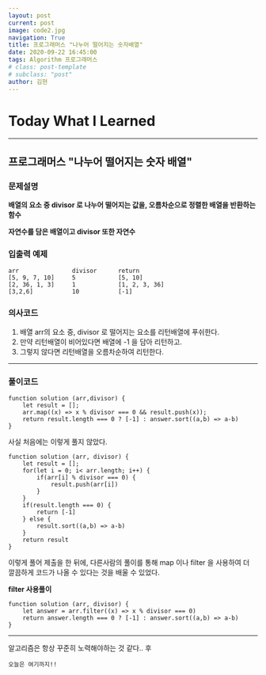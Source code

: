 ```yaml
---
layout: post
current: post
image: code2.jpg
navigation: True
title: 프로그래머스 "나누어 떨어지는 숫자배열"
date: 2020-09-22 16:45:00
tags: Algorithm 프로그래머스
# class: post-template
# subclass: "post"
author: 김현
---
```


# Today What I Learned

<hr>

## 프로그래머스 "나누어 떨어지는 숫자 배열"

### 문제설명

**배열의 요소 중 divisor 로 나누어 떨어지는 값을, 오름차순으로 정렬한 배열을 반환하는 함수**

**자연수를 담은 배열이고 divisor 또한 자연수**

### 입출력 예제

```
arr	              divisor      return
[5, 9, 7, 10]     5	           [5, 10]
[2, 36, 1, 3]	  1	           [1, 2, 3, 36]
[3,2,6]	          10	       [-1]
```

### 의사코드

1. 배열 arr의 요소 중, divisor 로 떨어지는 요소를 리턴배열에 푸쉬한다.
2. 만약 리턴배열이 비어있다면 배열에 -1 을 담아 리턴하고.
3. 그렇지 않다면 리턴배열을 오름차순하여 리턴한다.

<hr>

### 풀이코드

```
function solution (arr,divisor) {
    let result = [];
    arr.map((x) => x % divisor === 0 && result.push(x));
    return result.length === 0 ? [-1] : answer.sort((a,b) => a-b)
}
```

사실 처음에는 이렇게 풀지 않았다.

```
function solution (arr, divisor) {
    let result = [];
    for(let i = 0; i< arr.length; i++) {
        if(arr[i] % divisor === 0) {
            result.push(arr[i])
        }
    }
    if(result.length === 0) {
        return [-1]
    } else {
        result.sort((a,b) => a-b)
    }
    return result
}
```

이렇게 풀어 제출을 한 뒤에, 다른사람의 풀이를 통해 map 이나 filter 을 사용하여 더 깔끔하게 코드가 나올 수 있다는 것을 배울 수 있었다.

**filter 사용풀이**

```
function solution (arr, divisor) {
    let answer = arr.filter((x) => x % divisor === 0)
    return answer.length === 0 ? [-1] : answer.sort((a,b) => a-b)
}
```

<hr>

알고리즘은 항상 꾸준히 노력해야하는 것 같다.. 후

<code>오늘은 여기까지!!</code>
